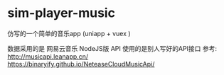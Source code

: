 # sim-player-music
仿写的一个简单的音乐app (uniapp + vuex )

数据采用的是 网易云音乐 NodeJS版 API 使用的是别人写好的API接口
参考: http://musicapi.leanapp.cn/
      https://binaryify.github.io/NeteaseCloudMusicApi/
